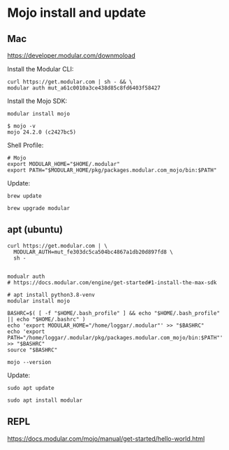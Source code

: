 # Mojo install and update

## Mac

https://developer.modular.com/downmoload

Install the Modular CLI:

```
curl https://get.modular.com | sh - && \
modular auth mut_a61c0010a3ce438d85c8fd6403f58427
```

Install the Mojo SDK:

```
modular install mojo

$ mojo -v
mojo 24.2.0 (c2427bc5)
```

Shell Profile:

```
# Mojo
export MODULAR_HOME="$HOME/.modular"
export PATH="$MODULAR_HOME/pkg/packages.modular.com_mojo/bin:$PATH"
```

Update:

```
brew update

brew upgrade modular
```

## apt (ubuntu)

```
curl https://get.modular.com | \
  MODULAR_AUTH=mut_fe303dc5ca504bc4867a1db20d897fd8 \
  sh -


modualr auth
# https://docs.modular.com/engine/get-started#1-install-the-max-sdk

# apt install python3.8-venv
modular install mojo
```

```
BASHRC=$( [ -f "$HOME/.bash_profile" ] && echo "$HOME/.bash_profile" || echo "$HOME/.bashrc" )
echo 'export MODULAR_HOME="/home/loggar/.modular"' >> "$BASHRC"
echo 'export PATH="/home/loggar/.modular/pkg/packages.modular.com_mojo/bin:$PATH"' >> "$BASHRC"
source "$BASHRC"
```

```
mojo --version
```

Update:

```
sudo apt update

sudo apt install modular
```

## REPL

https://docs.modular.com/mojo/manual/get-started/hello-world.html
